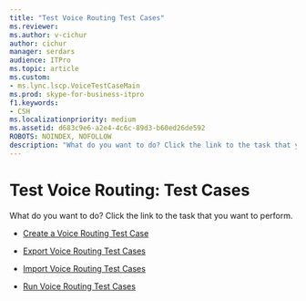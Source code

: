 ```yaml
---
title: "Test Voice Routing Test Cases"
ms.reviewer: 
ms.author: v-cichur
author: cichur
manager: serdars
audience: ITPro
ms.topic: article
ms.custom:
- ms.lync.lscp.VoiceTestCaseMain
ms.prod: skype-for-business-itpro
f1.keywords:
- CSH
ms.localizationpriority: medium
ms.assetid: d683c9e6-a2e4-4c6c-89d3-b60ed26de592
ROBOTS: NOINDEX, NOFOLLOW
description: "What do you want to do? Click the link to the task that you want to perform."
---
```


# Test Voice Routing: Test Cases

What do you want to do? Click the link to the task that you want to perform.

- [Create a Voice Routing Test Case](/previous-versions/office/lync-server-2013/lync-server-2013-create-a-voice-routing-test-case)

- [Export Voice Routing Test Cases](/previous-versions/office/lync-server-2013/lync-server-2013-export-voice-routing-test-cases)

- [Import Voice Routing Test Cases](/previous-versions/office/lync-server-2013/lync-server-2013-import-voice-routing-test-cases)

- [Run Voice Routing Test Cases](/previous-versions/office/lync-server-2013/lync-server-2013-run-voice-routing-test-cases)